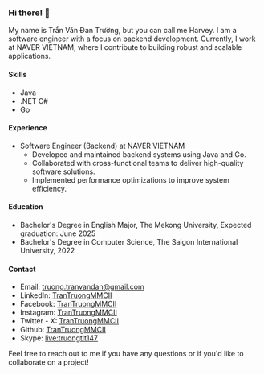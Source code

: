 <!-- ### Hi there 👋
My name is <b>Trần Văn Đan Trường</b>, but you can address me <b>Harvey</b> as my nickname. -->
<!--
**TranTruongMMCII/TranTruongMMCII** is a ✨ _special_ ✨ repository because its `README.md` (this file) appears on your GitHub profile.

Here are some ideas to get you started:

- 🔭 I’m currently working on ...
- 🌱 I’m currently learning ...
- 👯 I’m looking to collaborate on ...
- 🤔 I’m looking for help with ...
- 💬 Ask me about ...
- 📫 How to reach me: ...
- 😄 Pronouns: ...
- ⚡ Fun fact: ...
-->

### Hi there! 👋

My name is Trần Văn Đan Trường, but you can call me Harvey. I am a software engineer with a focus on backend development. Currently, I work at NAVER VIETNAM, where I contribute to building robust and scalable applications.

#### Skills

- Java
- .NET C#
- Go

#### Experience

- Software Engineer (Backend) at NAVER VIETNAM
    - Developed and maintained backend systems using Java and Go.
    - Collaborated with cross-functional teams to deliver high-quality software solutions.
    - Implemented performance optimizations to improve system efficiency.

<!-- #### Projects

- Project 1: [Project Name](https://github.com/yourusername/project1)
    - Description: Briefly describe the project and your role in it.
    - Technologies used: List the technologies you used in this project.

- Project 2: [Project Name](https://github.com/yourusername/project2)
    - Description: Briefly describe the project and your role in it.
    - Technologies used: List the technologies you used in this project. -->

#### Education

- Bachelor's Degree in English Major, The Mekong University, Expected graduation: June 2025
- Bachelor's Degree in Computer Science, The Saigon International University, 2022

#### Contact

- Email: [truong.tranvandan@gmail.com](mailto:truong.tranvandan@gmail.com)
- LinkedIn: [TranTruongMMCII](https://www.linkedin.com/in/trantruongmmcii)
- Facebook: [TranTruongMMCII](https://www.facebook.com/TranTruongMMCII/)
- Instagram: [TranTruongMMCII](https://www.instagram.com/TranTruongMMCII/)
- Twitter - X: [TranTruongMMCII](https://twitter.com/TranTruongMMCII)
- Github: [TranTruongMMCII](https://github.com/TranTruongMMCII)
- Skype: [live:truongtlt147](https://join.skype.com/invite/xyKvbkUr4dT0)


Feel free to reach out to me if you have any questions or if you'd like to collaborate on a project!


